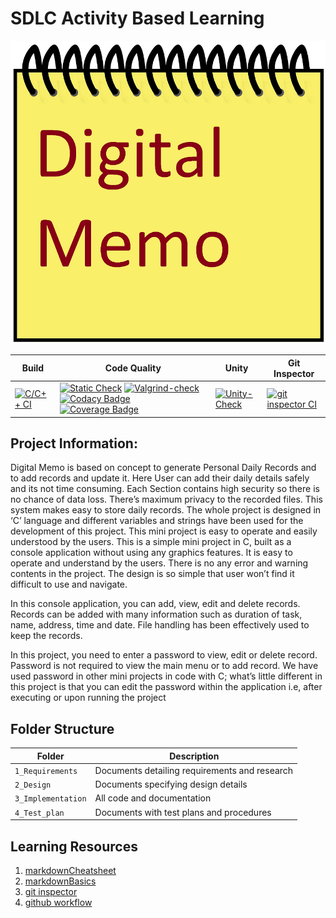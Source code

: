 # SDLC Activity Based Learning

![Memo](https://github.com/Anitha710/LTTS_MiniProject_C/blob/main/1_Requirements/Digital%20Memo.png)


Build | Code Quality | Unity | Git Inspector
|---------|------------|-----------|----------------
[![C/C++ CI](https://github.com/Anitha710/LTTS_MiniProject_C/actions/workflows/c-cpp.yml/badge.svg)](https://github.com/Anitha710/LTTS_MiniProject_C/actions/workflows/c-cpp.yml)|[![Static Check](https://github.com/arc-arnob/LnT_Mini_Project/actions/workflows/arc-cppcheck.yml/badge.svg)](https://github.com/arc-arnob/LnT_Mini_Project/actions/workflows/arc-cppcheck.yml) [![Valgrind-check](https://github.com/arc-arnob/LnT_Mini_Project/actions/workflows/arc-dynamic-code-quality.yml/badge.svg)](https://github.com/arc-arnob/LnT_Mini_Project/actions/workflows/arc-dynamic-code-quality.yml) [![Codacy Badge](https://app.codacy.com/project/badge/Grade/21c5cae1b5844158b9eb3d4c80125c89)](https://www.codacy.com/gh/arc-arnob/LnT_Mini_Project/dashboard?utm_source=github.com&amp;utm_medium=referral&amp;utm_content=arc-arnob/LnT_Mini_Project&amp;utm_campaign=Badge_Grade) [![Coverage Badge](https://img.shields.io/badge/coverage-98.71%25-blue)]()  | [![Unity-Check](https://github.com/arc-arnob/LnT_Mini_Project/actions/workflows/arc-unity.yml/badge.svg)](https://github.com/arc-arnob/LnT_Mini_Project/actions/workflows/arc-unity.yml) | [![git inspector CI](https://github.com/arc-arnob/LnT_Mini_Project/actions/workflows/arc-gitinspector.yml/badge.svg)](https://github.com/arc-arnob/LnT_Mini_Project/actions/workflows/arc-gitinspector.yml)
 
## Project Information:
Digital Memo is based on concept to generate Personal Daily Records and to add records and update it. Here User can add their daily details safely and its not time consuming. Each Section contains high security so there is no chance of data loss. There’s maximum privacy to the recorded files. This system makes easy to store daily records. The whole project is designed in ‘C’ language and different variables and strings have been used for the development of this project. This mini project is easy to operate and easily understood by the users. This is a simple mini project in C, built as a console application without using any graphics features. It is easy to operate and understand by the users. There is no any error and warning contents in the project. The design is so simple that user won’t find it difficult to use and navigate.

In this console application, you can add, view, edit and delete records. Records can be added with many information such as duration of task, name, address, time and date. File handling has been effectively used to keep the records.
  
In this project, you need to enter a password to view, edit or delete record. Password is not required to view the main menu or to add record. We have used password in other mini projects in code with C; what’s little different in this project is that you can edit the password within the application i.e, after executing or upon running the project 

## Folder Structure
Folder             | Description
-------------------| -----------------------------------------
`1_Requirements`   | Documents detailing requirements and research
`2_Design`         | Documents specifying design details
`3_Implementation` | All code and documentation
`4_Test_plan`      | Documents with test plans and procedures



## Learning Resources
1. [markdownCheatsheet](https://github.com/adam-p/markdown-here/wiki/Markdown-Cheatsheet)
2. [markdownBasics](https://guides.github.com/features/mastering-markdown/)
3. [git inspector](https://github.com/ejwa/gitinspector.git)
4. [github workflow](https://docs.github.com/en/actions/learn-github-action)
